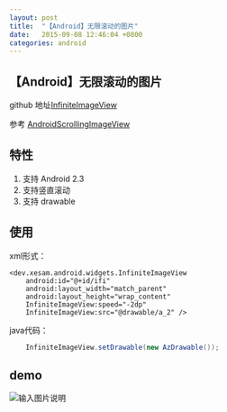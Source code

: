 ```yaml
---
layout: post
title:  "【Android】无限滚动的图片"
date:   2015-09-08 12:46:04 +0800
categories: android
---
```

## 【Android】无限滚动的图片

github 地址[InfiniteImageView](https://github.com/xesam/InfiniteImageView)


参考 [AndroidScrollingImageView](https://github.com/Q42/AndroidScrollingImageView) 

## 特性
1. 支持 Android 2.3
2. 支持竖直滚动
3. 支持 drawable

## 使用

xml形式：

    <dev.xesam.android.widgets.InfiniteImageView
        android:id="@+id/ifi"
        android:layout_width="match_parent"
        android:layout_height="wrap_content"
        InfiniteImageView:speed="-2dp"
        InfiniteImageView:src="@drawable/a_2" />

java代码：

```java
    InfiniteImageView.setDrawable(new AzDrawable());
```
## demo
![输入图片说明](https://static.oschina.net/uploads/img/201509/09095034_8WHB.gif "在这里输入图片标题")
